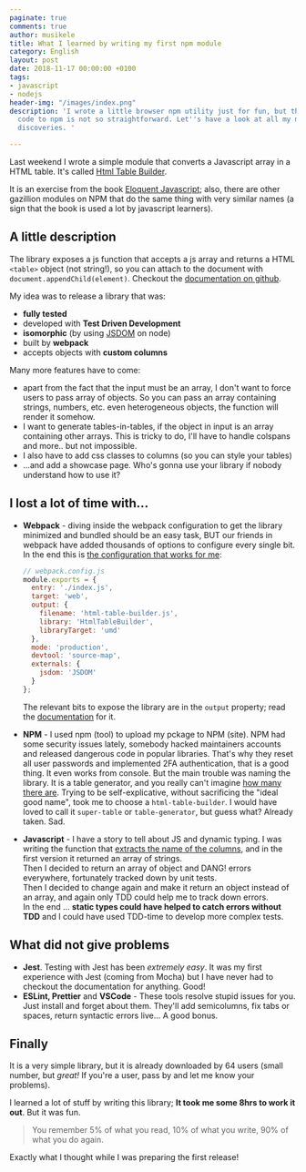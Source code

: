 ```yaml
---
paginate: true
comments: true
author: musikele
title: What I learned by writing my first npm module
category: English
layout: post
date: 2018-11-17 00:00:00 +0100
tags:
- javascript
- nodejs
header-img: "/images/index.png"
description: 'I wrote a little browser npm utility just for fun, but the process from
  code to npm is not so straightforward. Let''s have a look at all my mistakes and
  discoveries. '

---
```

Last weekend I wrote a simple module that converts a Javascript array in a HTML table. It's called [Html Table Builder](https://www.npmjs.com/package/html-table-builder "HTML Table Builder").

It is an exercise from the book [Eloquent Javascript](https://eloquentjavascript.net); also, there are other gazillion modules on NPM that do the same thing with very similar names (a sign that the book is used a lot by javascript learners).

## A little description

The library exposes a js function that accepts a js array and returns a HTML `<table>` object (not string!), so you can attach to the document with `document.appendChild(element)`. Checkout the [documentation on github](https://github.com/musikele/html-table-builder). 

My idea was to release a library that was:

* **fully tested**
* developed with **Test Driven Development**
* **isomorphic** (by using [JSDOM](https://www.npmjs.com/package/jsdom) on node)
* built by **webpack**
* accepts objects with **custom columns**

Many more features have to come:

* apart from the fact that the input must be an array, I don't want to force users to pass array of objects. So you can pass an array containing strings, numbers, etc. even heterogeneous objects, the function will render it somehow.
* I want to generate tables-in-tables, if the object in input is an array containing other arrays. This is tricky to do, I'll have to handle colspans and more.. but not impossible.
* I also have to add css classes to columns (so you can style your tables) 
* ...and add a showcase page. Who's gonna use your library if nobody understand how to use it? 

## I lost a lot of time with...

* **Webpack** - diving inside the webpack configuration to get the library minimized and bundled should be an easy task, BUT our friends in webpack have added thousands of options to configure every single bit.  
  In the end this is [the configuration that works for me](https://github.com/musikele/html-table-builder/blob/master/webpack.config.js):

  ```javascript
  // webpack.config.js
  module.exports = {
    entry: './index.js',
    target: 'web', 
    output: {
      filename: 'html-table-builder.js',
      library: 'HtmlTableBuilder',
      libraryTarget: 'umd'
    },
    mode: 'production',
    devtool: 'source-map',
    externals: {
      jsdom: 'JSDOM'
    }
  };
  
  ```

  The relevant bits to expose the library are in the `output` property; read the [documentation](https://webpack.js.org/configuration/output/#output-library) for it.
* **NPM** - I used npm (tool) to upload my pckage to NPM (site). NPM had some security issues lately, somebody hacked maintainers accounts and released dangerous code in popular libraries. That's why they reset all user passwords and implemented 2FA authentication, that is a good thing. It even works from console. 
  But the main trouble was naming the library. It is a table generator, and you really can't imagine [how many there are](https://www.npmjs.com/search?q=json%20to%20table). Trying to be self-explicative, without sacrificing the "ideal good name", took me to choose a `html-table-builder`. I would have loved to call it `super-table` or `table-generator`, but guess what? Already taken. Sad. 
* **Javascript** - I have a story to tell about JS and dynamic typing. I was writing the function that [extracts the name of the columns](https://github.com/musikele/html-table-builder/blob/master/get-columns/index.js), and in the first version it returned an array of strings.   
  Then I decided to return an array of object and DANG! errors everywhere, fortunately tracked down by unit tests.   
  Then I decided to change again and make it return an object instead of an array, and again only TDD could help me to track down errors.   
  In the end ... **static types could have helped to catch errors without TDD** and I could have used TDD-time to develop more complex tests. 

## What did not give problems 

* **Jest**. Testing with Jest has been _extremely easy_. It was my first experience with Jest (coming from Mocha) but I have never had to checkout the documentation for anything. Good! 
* **ESLint, Prettier** and **VSCode** - These tools resolve stupid issues for you. Just install and forget about them.  They'll add semicolumns, fix tabs or spaces, return syntactic errors live... A good bonus. 

## Finally 

It is a very simple library, but it is already downloaded by 64 users (small number, but _great!_ If you're a user, pass by and let me know your problems). 

I learned a lot of stuff by writing this library; **It took me some 8hrs to work it out**. But it was fun. 

> You remember 5% of what you read, 10% of what you write, 90% of what you do again. 

Exactly what I thought while I was preparing the first release! 
